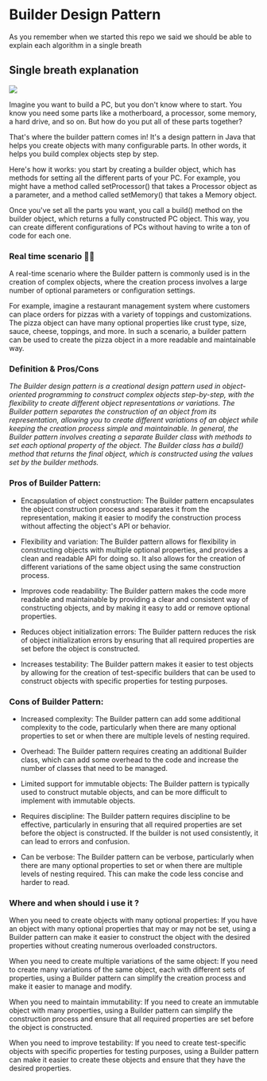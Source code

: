 
# Builder Design Pattern

As you remember when we started this repo we said we should be able to explain each algorithm in a single breath

## Single breath explanation
![](https://media0.giphy.com/media/CZokLM4Ax23DbPN2Py/giphy.gif)


Imagine you want to build a PC, but you don't know where to start. You know you need some parts like a motherboard, a processor, some memory, a hard drive, and so on. But how do you put all of these parts together?

That's where the builder pattern comes in! It's a design pattern in Java that helps you create objects with many configurable parts. In other words, it helps you build complex objects step by step.

Here's how it works: you start by creating a builder object, which has methods for setting all the different parts of your PC. For example, you might have a method called setProcessor() that takes a Processor object as a parameter, and a method called setMemory() that takes a Memory object.

Once you've set all the parts you want, you call a build() method on the builder object, which returns a fully constructed PC object. This way, you can create different configurations of PCs without having to write a ton of code for each one.



###  Real time scenario 🤙🏾
A real-time scenario where the Builder pattern is commonly used is in the creation of complex objects, where the creation process involves a large number of optional parameters or configuration settings.

For example, imagine a restaurant management system where customers can place orders for pizzas with a variety of toppings and customizations. The pizza object can have many optional properties like crust type, size, sauce, cheese, toppings, and more. In such a scenario, a builder pattern can be used to create the pizza object in a more readable and maintainable way.

### Definition & Pros/Cons

_The Builder design pattern is a creational design pattern used in object-oriented programming to construct complex objects step-by-step, with the flexibility to create different object representations or variations. The Builder pattern separates the construction of an object from its representation, allowing you to create different variations of an object while keeping the creation process simple and maintainable.
In general, the Builder pattern involves creating a separate Builder class with methods to set each optional property of the object. The Builder class has a build() method that returns the final object, which is constructed using the values set by the builder methods._

### Pros of Builder Pattern:

* Encapsulation of object construction: The Builder pattern encapsulates the object construction process and separates it from the representation, making it easier to modify the construction process without affecting the object's API or behavior.

* Flexibility and variation: The Builder pattern allows for flexibility in constructing objects with multiple optional properties, and provides a clean and readable API for doing so. It also allows for the creation of different variations of the same object using the same construction process.

* Improves code readability: The Builder pattern makes the code more readable and maintainable by providing a clear and consistent way of constructing objects, and by making it easy to add or remove optional properties.

* Reduces object initialization errors: The Builder pattern reduces the risk of object initialization errors by ensuring that all required properties are set before the object is constructed.

* Increases testability: The Builder pattern makes it easier to test objects by allowing for the creation of test-specific builders that can be used to construct objects with specific properties for testing purposes.

### Cons of Builder Pattern:

* Increased complexity: The Builder pattern can add some additional complexity to the code, particularly when there are many optional properties to set or when there are multiple levels of nesting required.

* Overhead: The Builder pattern requires creating an additional Builder class, which can add some overhead to the code and increase the number of classes that need to be managed.

* Limited support for immutable objects: The Builder pattern is typically used to construct mutable objects, and can be more difficult to implement with immutable objects.

* Requires discipline: The Builder pattern requires discipline to be effective, particularly in ensuring that all required properties are set before the object is constructed. If the builder is not used consistently, it can lead to errors and confusion.

* Can be verbose: The Builder pattern can be verbose, particularly when there are many optional properties to set or when there are multiple levels of nesting required. This can make the code less concise and harder to read.

### Where and when should i use it ?

When you need to create objects with many optional properties: If you have an object with many optional properties that may or may not be set, using a Builder pattern can make it easier to construct the object with the desired properties without creating numerous overloaded constructors.

When you need to create multiple variations of the same object: If you need to create many variations of the same object, each with different sets of properties, using a Builder pattern can simplify the creation process and make it easier to manage and modify.

When you need to maintain immutability: If you need to create an immutable object with many properties, using a Builder pattern can simplify the construction process and ensure that all required properties are set before the object is constructed.

When you need to improve testability: If you need to create test-specific objects with specific properties for testing purposes, using a Builder pattern can make it easier to create these objects and ensure that they have the desired properties.
